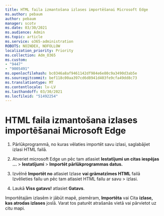 ```yaml
---
title: HTML faila izmantošana izlases importēšanai Microsoft Edge
ms.author: pebaum
author: pebaum
manager: scotv
ms.date: 03/30/2021
ms.audience: Admin
ms.topic: article
ms.service: o365-administration
ROBOTS: NOINDEX, NOFOLLOW
localization_priority: Priority
ms.collection: Adm_O365
ms.custom:
- "9447"
- "9005491"
ms.openlocfilehash: bc0346a8af9461142df984e6e80c9a3490d3ab5e
ms.sourcegitcommit: bef118c00aa397cd6d8941d403fe9cfa49dd8c73
ms.translationtype: MT
ms.contentlocale: lv-LV
ms.lasthandoff: 03/30/2021
ms.locfileid: "51492254"
---
```

# <a name="use-an-html-file-to-import-favorites-to-microsoft-edge"></a>HTML faila izmantošana izlases importēšanai Microsoft Edge

1. Pārlūkprogrammā, no kuras vēlaties importēt savu izlasi, saglabājiet izlasi HTML failā.

1. Atveriet microsoft Edge un pēc tam atlasiet **Iestatījumi un citas iespējas ...**  >  **Iestatījumi**  >  **Importēt pārlūkprogrammas datus.**

1. Izvēlnē **Importēt no** atlasiet Izlase **vai grāmatzīmes HTML** failā Izvēlieties failu un pēc tam atlasiet HTML failu ar savu  >  izlasi.

1. Laukā **Viss gatavs!** atlasiet **Gatavs**.

Importētajām izlasēm ir jābūt mapē, piemēram, **Importēta** vai Cita **izlase, kas atrodas izlases** joslā.  Varat tos paturēt atrašanās vietā vai pārvietot uz citu mapi.